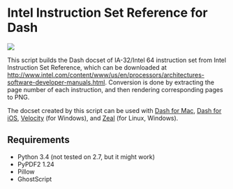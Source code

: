 Intel Instruction Set Reference for Dash
========================================

![](https://dl.dropboxusercontent.com/u/37804131/github/Screen%20Shot%202015-03-13%20at%2010.16.35%20AM.png)

This script builds the Dash docset of IA-32/Intel 64 instruction set from Intel 
Instruction Set Reference, which can be downloaded at
http://www.intel.com/content/www/us/en/processors/architectures-software-developer-manuals.html.
Conversion is done by extracting the page number of each instruction, and then rendering
corresponding pages to PNG.

The docset created by this script can be used with [Dash for Mac](http://kapeli.com/dash), 
[Dash for iOS](http://kapeli.com/dash_ios), [Velocity](http://velocity.silverlakesoftware.com/) (for Windows),
and [Zeal](http://zealdocs.org/) (for Linux, Windows).


Requirements
------------

* Python 3.4 (not tested on 2.7, but it might work)
* PyPDF2 1.24
* Pillow
* GhostScript
